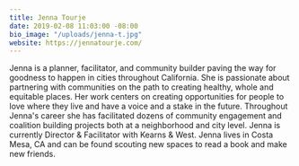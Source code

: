 ```yaml
---
title: Jenna Tourje
date: 2019-02-08 11:03:00 -08:00
bio_image: "/uploads/jenna-t.jpg"
website: https://jennatourje.com/
---
```


Jenna is a planner, facilitator, and community builder paving the way for goodness to happen in cities throughout California. She is passionate about partnering with communities on the path to creating healthy, whole and equitable places. Her work centers on creating opportunities for people to love where they live and have a voice and a stake in the future. Throughout Jenna's career she has facilitated dozens of community engagement and coalition building projects both at a neighborhood and city level. Jenna is currently Director & Facilitator with Kearns & West. Jenna lives in Costa Mesa, CA and can be found scouting new spaces to read a book and make new friends. 